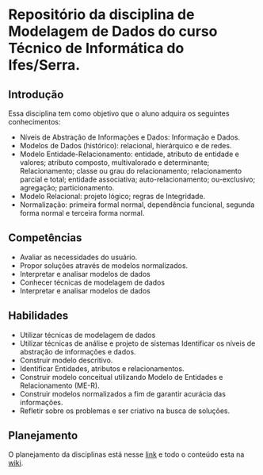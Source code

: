 # Repositório da disciplina de Modelagem de Dados do curso Técnico de Informática do Ifes/Serra.

## Introdução 

Essa disciplina tem como objetivo que o aluno adquira os seguintes conhecimentos:

* Níveis de Abstração de Informações e Dados: Informação e Dados. 
* Modelos de Dados (histórico): relacional, hierárquico e de redes. 
* Modelo Entidade-Relacionamento: entidade, atributo de entidade e valores;   atributo   composto,   multivalorado   e   determinante;   Relacionamento;   classe   ou   grau   do relacionamento; relacionamento parcial e total; entidade associativa; auto-relacionamento; ou-exclusivo; agregação; particionamento. 
* Modelo Relacional: projeto lógico; regras de Integridade. 
* Normalização: primeira formal normal, dependência funcional, segunda forma normal e terceira forma normal.

## Competências 

* Avaliar as necessidades do usuário.
* Propor soluções através de modelos normalizados.
* Interpretar e analisar modelos de dados
* Conhecer técnicas de modelagem de dados
* Interpretar e analisar modelos de dados

## Habilidades

* Utilizar técnicas de modelagem de dados
* Utilizar técnicas de análise e projeto de sistemas Identificar os níveis de abstração de informações e dados.
* Construir modelo descritivo.
* Identificar Entidades, atributos e relacionamentos.
* Construir modelo conceitual utilizando Modelo de Entidades e Relacionamento (ME-R).
* Construir modelos normalizados a fim de garantir acurácia das informações.
* Refletir sobre os problemas e ser criativo na busca de soluções.

## Planejamento 
O planejamento da disciplinas está nesse [link](https://docs.google.com/spreadsheets/d/1W3Y5q_dxwYbi2ZT-_zFaJqHdzh3fKa-OB7Dt5oLfuvY/pubhtml) e todo o conteúdo esta na [wiki](https://github.com/paulossjunior/MD/wiki).
